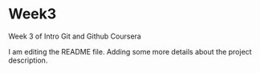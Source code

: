 # Week3
Week 3 of Intro Git and Github Coursera

I am editing the README file. Adding some more details about the project description.
